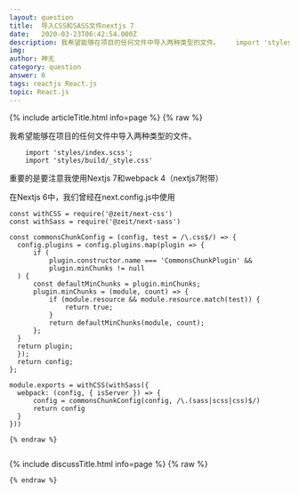 ```yaml
---
layout: question
title:  导入CSS和SASS文件nextjs 7
date:   2020-03-23T06:42:54.000Z
description: 我希望能够在项目的任何文件中导入两种类型的文件。    import 'styles/index.scss';    import 'styles/...
img: 
author: 神无
category: question
answer: 0
tags: reactjs React.js
topic: React.js
---
```

<div class="article-root">
  <div class="article">
    {% include articleTitle.html info=page %}
    {% raw %}
    <div class="article-content"><p><font style="vertical-align: inherit;"><font style="vertical-align: inherit;">我希望能够在项目的任何文件中导入两种类型的文件。</font></font></p>

<pre><code>    import 'styles/index.scss';<font></font>
    import 'styles/build/_style.css'<font></font>
</code></pre>

<p><font style="vertical-align: inherit;"><font style="vertical-align: inherit;">重要的是要注意我使用Nextjs 7和webpack 4（nextjs7附带）</font></font></p>

<p><font style="vertical-align: inherit;"><font style="vertical-align: inherit;">在Nextjs 6中，我们曾经在next.config.js中使用</font></font></p>

<pre><code>const withCSS = require('@zeit/next-css')<font></font>
const withSass = require('@zeit/next-sass')<font></font>
<font></font>
const commonsChunkConfig = (config, test = /\.css$/) =&gt; {<font></font>
  config.plugins = config.plugins.map(plugin =&gt; {<font></font>
      if (<font></font>
          plugin.constructor.name === 'CommonsChunkPlugin' &amp;&amp;<font></font>
          plugin.minChunks != null<font></font>
  ) {<font></font>
      const defaultMinChunks = plugin.minChunks;<font></font>
      plugin.minChunks = (module, count) =&gt; {<font></font>
          if (module.resource &amp;&amp; module.resource.match(test)) {<font></font>
              return true;<font></font>
          }<font></font>
          return defaultMinChunks(module, count);<font></font>
      };<font></font>
  }<font></font>
  return plugin;<font></font>
  });<font></font>
  return config;<font></font>
};<font></font>
<font></font>
module.exports = withCSS(withSass({<font></font>
  webpack: (config, { isServer }) =&gt; {<font></font>
      config = commonsChunkConfig(config, /\.(sass|scss|css)$/)<font></font>
      return config<font></font>
  }<font></font>
}))<font></font>
</code></pre></div>
    {% endraw %}
  </div>
  <p style="height: 0;width:0;overflow: hidden;"> 第2863篇《导入CSS和SASS文件nextjs 7》来自Winter(https://github.com/aiyld/aiyld.github.io)的站点</p>
  <div class="discuss-wrapper">
    {% include discussTitle.html info=page %}
    {% raw %}
    
    {% endraw %}
  </div>
<div>
